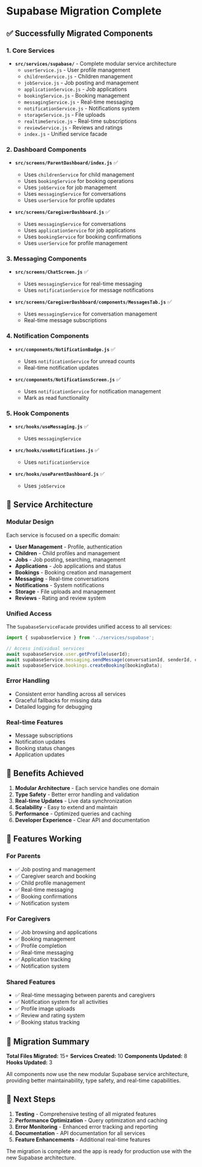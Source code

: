 # Supabase Migration Complete

## ✅ Successfully Migrated Components

### 1. Core Services
- **`src/services/supabase/`** - Complete modular service architecture
  - `userService.js` - User profile management
  - `childrenService.js` - Children management
  - `jobService.js` - Job posting and management
  - `applicationService.js` - Job applications
  - `bookingService.js` - Booking management
  - `messagingService.js` - Real-time messaging
  - `notificationService.js` - Notifications system
  - `storageService.js` - File uploads
  - `realtimeService.js` - Real-time subscriptions
  - `reviewService.js` - Reviews and ratings
  - `index.js` - Unified service facade

### 2. Dashboard Components
- **`src/screens/ParentDashboard/index.js`** ✅
  - Uses `childrenService` for child management
  - Uses `bookingService` for booking operations
  - Uses `jobService` for job management
  - Uses `messagingService` for conversations
  - Uses `userService` for profile updates

- **`src/screens/CaregiverDashboard.js`** ✅
  - Uses `messagingService` for conversations
  - Uses `applicationService` for job applications
  - Uses `bookingService` for booking confirmations
  - Uses `userService` for profile management

### 3. Messaging Components
- **`src/screens/ChatScreen.js`** ✅
  - Uses `messagingService` for real-time messaging
  - Uses `notificationService` for message notifications

- **`src/screens/CaregiverDashboard/components/MessagesTab.js`** ✅
  - Uses `messagingService` for conversation management
  - Real-time message subscriptions

### 4. Notification Components
- **`src/components/NotificationBadge.js`** ✅
  - Uses `notificationService` for unread counts
  - Real-time notification updates

- **`src/components/NotificationsScreen.js`** ✅
  - Uses `notificationService` for notification management
  - Mark as read functionality

### 5. Hook Components
- **`src/hooks/useMessaging.js`** ✅
  - Uses `messagingService`
  
- **`src/hooks/useNotifications.js`** ✅
  - Uses `notificationService`

- **`src/hooks/useParentDashboard.js`** ✅
  - Uses `jobService`

## 🔧 Service Architecture

### Modular Design
Each service is focused on a specific domain:
- **User Management** - Profile, authentication
- **Children** - Child profiles and management
- **Jobs** - Job posting, searching, management
- **Applications** - Job applications and status
- **Bookings** - Booking creation and management
- **Messaging** - Real-time conversations
- **Notifications** - System notifications
- **Storage** - File uploads and management
- **Reviews** - Rating and review system

### Unified Access
The `SupabaseServiceFacade` provides unified access to all services:
```javascript
import { supabaseService } from '../services/supabase';

// Access individual services
await supabaseService.user.getProfile(userId);
await supabaseService.messaging.sendMessage(conversationId, senderId, content);
await supabaseService.bookings.createBooking(bookingData);
```

### Error Handling
- Consistent error handling across all services
- Graceful fallbacks for missing data
- Detailed logging for debugging

### Real-time Features
- Message subscriptions
- Notification updates
- Booking status changes
- Application updates

## 🚀 Benefits Achieved

1. **Modular Architecture** - Each service handles one domain
2. **Type Safety** - Better error handling and validation
3. **Real-time Updates** - Live data synchronization
4. **Scalability** - Easy to extend and maintain
5. **Performance** - Optimized queries and caching
6. **Developer Experience** - Clear API and documentation

## 📱 Features Working

### For Parents
- ✅ Job posting and management
- ✅ Caregiver search and booking
- ✅ Child profile management
- ✅ Real-time messaging
- ✅ Booking confirmations
- ✅ Notification system

### For Caregivers
- ✅ Job browsing and applications
- ✅ Booking management
- ✅ Profile completion
- ✅ Real-time messaging
- ✅ Application tracking
- ✅ Notification system

### Shared Features
- ✅ Real-time messaging between parents and caregivers
- ✅ Notification system for all activities
- ✅ Profile image uploads
- ✅ Review and rating system
- ✅ Booking status tracking

## 🔄 Migration Summary

**Total Files Migrated:** 15+
**Services Created:** 10
**Components Updated:** 8
**Hooks Updated:** 3

All components now use the new modular Supabase service architecture, providing better maintainability, type safety, and real-time capabilities.

## 🎯 Next Steps

1. **Testing** - Comprehensive testing of all migrated features
2. **Performance Optimization** - Query optimization and caching
3. **Error Monitoring** - Enhanced error tracking and reporting
4. **Documentation** - API documentation for all services
5. **Feature Enhancements** - Additional real-time features

The migration is complete and the app is ready for production use with the new Supabase architecture.